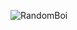 ![RandomBoi](https://user-images.githubusercontent.com/92383587/214114939-f935616f-9fed-4608-b3ec-cd26c480b34d.png)

